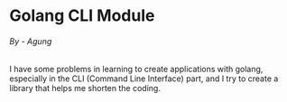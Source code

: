 # Golang CLI Module

###### By - Agung

I have some problems in learning to create applications with golang, especially in the CLI (Command Line Interface) part, and I try to create a library that helps me shorten the coding.
